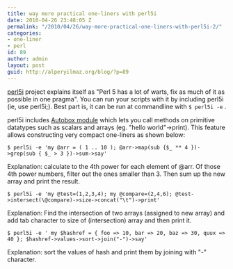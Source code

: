 ```yaml
---
title: way more practical one-liners with perl5i
date: 2010-04-26 23:48:05 Z
permalink: "/2010/04/26/way-more-practical-one-liners-with-perl5i-2/"
categories:
- one-liner
- perl
id: 89
author: admin
layout: post
guid: http://alperyilmaz.org/blog/?p=89
---
```


[perl5i](http://search.cpan.org/dist/perl5i/lib/perl5i.pm) project explains itself as "Perl 5 has a lot of warts, fix as much of it as possible in one pragma". You can run your scripts with it by including perl5i (ie, use perl5i;). Best part is, it can be run at commandline with `$ perl5i -e` .

perl5i includes [Autobox module](http://search.cpan.org/~swalters/autobox-Core-1.2/) which lets you call methods on primitive datatypes such as scalars and arrays (eg. "hello world"->print). This feature allows constructing very compact one-liners as shown below:

```
$ perl5i -e 'my @arr = ( 1 .. 10 ); @arr->map(sub {$_ ** 4 })->grep(sub { $_ > 3 })->sum->say'
```

Explanation: calculate to the 4th power for each element of @arr. Of those 4th power numbers, filter out the ones smaller than 3. Then sum up the new array and print the result.

```
$ perl5i -e 'my @test=(1,2,3,4); my @compare=(2,4,6); @test->intersect(\@compare)->size->concat("\t")->print'
```

Explanation: Find the intersection of two arrays (assigned to new array) and add tab character to size of (intersection) array and then print it.

```
$ perl5i -e ' my $hashref = { foo => 10, bar => 20, baz => 30, quux => 40 }; $hashref->values->sort->join("-")->say'
```

Explanation: sort the values of hash and print them by joining with "-" character.